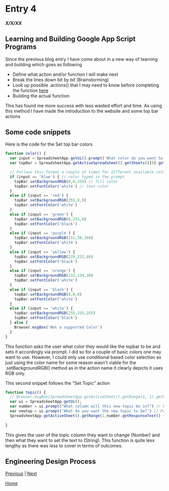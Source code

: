 # Entry 4
##### X/X/XX

## Learning and Building Google App Script Programs

Since the previous blog entry I have come about in a new way of learning and building which goes as following

* Define what action and/or function I will make next
* Break the lines down bit by bit (Brainstorming)
* Look up possible .actions() that I may need to know before completing the function [here](https://developers.google.com/apps-script/reference/spreadsheet)
* Building the actual function

This has found me more success with less wasted effort and time. As using this method I have made the introduction to the website and some top bar actions

## Some code snippets

Here is the code for the Set top bar colors

```js
function color() {
  var input = SpreadsheetApp.getUi().prompt('What color do you want to change the top bar color to?').getResponseText().toLowerCase() // sets input equal to a desired color user typed in
  var topBar = SpreadsheetApp.getActiveSpreadsheet().getSheets()[0].getRange('A1:Z1') // just a shortcut to cut down on lengthy code you will see how many times topBar will be used

  // Follows this format a couple of times for different available colors
  if (input == 'blue') { // color typed in the prompt
    topBar.setBackgroundRGB(0,0,255) // fill color
    topBar.setFontColor('white') // text color
  }
  else if (input == 'red') {
    topBar.setBackgroundRGB(255,0,0)
    topBar.setFontColor('white')
  }
  else if (input == 'green') {
    topBar.setBackgroundRGB(0,255,0)
    topBar.setFontColor('black')
  }
  else if (input == 'purple') {
    topBar.setBackgroundRGB(151,50,168)
    topBar.setFontColor('white')
  }
  else if (input == 'yellow') {
    topBar.setBackgroundRGB(229,232,46)
    topBar.setFontColor('black')
  }
  else if (input == 'orange') {
    topBar.setBackgroundRGB(232,134,30)
    topBar.setFontColor('white')
  }
  else if (input == 'black') {
    topBar.setBackgroundRGB(0,0,0)
    topBar.setFontColor('white')
  }
  else if (input == 'white') {
    topBar.setBackgroundRGB(255,255,255)
    topBar.setFontColor('black')
  } else {
    Browser.msgBox('Not a supported Color')
  }
}
```
This function asks the user what color they would like the topbar to be and sets it accordingly via prompt. I did so for a couple of basic colors one may want to use. However, I could only use conditional based color selection as just using the color name for some reason wasn't viable for the .setBackgroundRGB() method as in the action name it clearly depicts it uses RGB only.

This second snippet follows the "Set Topic" action

```js
function topic() {
  // Browser.msgBox(SpreadsheetApp.getActiveSheet().getRange(1, 1).getValue()) // incase I ever need to look at this type of    code again for now ignore
  var ui = SpreadsheetApp.getUi();
  var number = ui.prompt("What column will this new topic be in?") // Prompt to recieve what column the topic text will be placed in
  var newtop = ui.prompt('What do you want the new topic to be?') // Prompt to set the actual text
  SpreadsheetApp.getActiveSheet().getRange(1,number.getResponseText() * 1).setValue(newtop.getResponseText()) // Actually sets the text based on its desired location and text typed in, the number.getResponseText() was multiplied by one because I wanted to make sure it was being used as a number and not a string to avoid silly errors
  
}
```

This gives the user of the topic column they want to change (Number) and then what they want to set the text to (String). This function is quite less lengthy as there was less to cover in terms of outcomes.

## Engineering Design Process
[Previous](entry03.md) | [Next](entry05.md)

[Home](../README.md)
